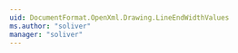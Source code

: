 ```yaml
---
uid: DocumentFormat.OpenXml.Drawing.LineEndWidthValues
ms.author: "soliver"
manager: "soliver"
---
```


